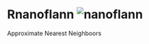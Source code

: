 # Rnanoflann  ![nanoflann](https://raw.githubusercontent.com/jlblancoc/nanoflann/master/doc/logo.png)
Approximate Nearest Neighboors
